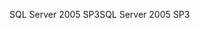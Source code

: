 <span data-ttu-id="0112f-101">SQL Server 2005 SP3</span><span class="sxs-lookup"><span data-stu-id="0112f-101">SQL Server 2005 SP3</span></span>